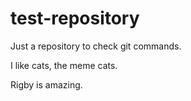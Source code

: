 # test-repository
Just a repository to check git commands.

I like cats, the meme cats.

Rigby is amazing.
